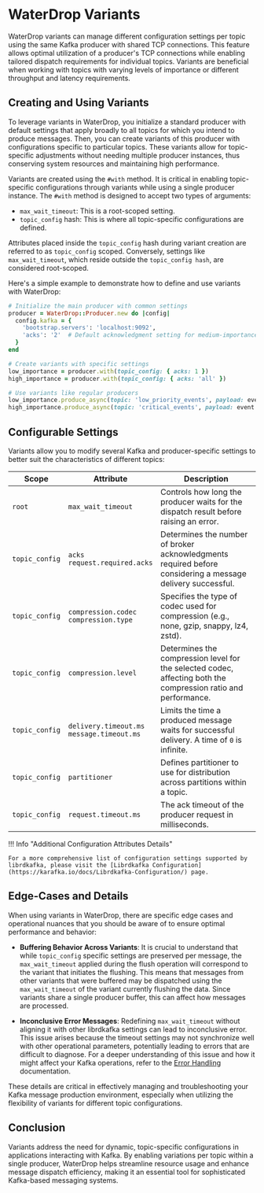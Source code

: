 # WaterDrop Variants

WaterDrop variants can manage different configuration settings per topic using the same Kafka producer with shared TCP connections. This feature allows optimal utilization of a producer's TCP connections while enabling tailored dispatch requirements for individual topics. Variants are beneficial when working with topics with varying levels of importance or different throughput and latency requirements.

## Creating and Using Variants

To leverage variants in WaterDrop, you initialize a standard producer with default settings that apply broadly to all topics for which you intend to produce messages. Then, you can create variants of this producer with configurations specific to particular topics. These variants allow for topic-specific adjustments without needing multiple producer instances, thus conserving system resources and maintaining high performance.

Variants are created using the `#with` method. It is critical in enabling topic-specific configurations through variants while using a single producer instance. The `#with` method is designed to accept two types of arguments:

- `max_wait_timeout`: This is a root-scoped setting.
- `topic_config` hash: This is where all topic-specific configurations are defined. 

Attributes placed inside the `topic_config` hash during variant creation are referred to as `topic_config` scoped. Conversely, settings like `max_wait_timeout`, which reside outside the `topic_config hash`, are considered root-scoped.

Here's a simple example to demonstrate how to define and use variants with WaterDrop:

```ruby
# Initialize the main producer with common settings
producer = WaterDrop::Producer.new do |config|
  config.kafka = {
    'bootstrap.servers': 'localhost:9092',
    'acks': '2'  # Default acknowledgment setting for medium-importance topics
  }
end

# Create variants with specific settings
low_importance = producer.with(topic_config: { acks: 1 })
high_importance = producer.with(topic_config: { acks: 'all' })

# Use variants like regular producers
low_importance.produce_async(topic: 'low_priority_events', payload: event.to_json)
high_importance.produce_async(topic: 'critical_events', payload: event.to_json)
```

## Configurable Settings

Variants allow you to modify several Kafka and producer-specific settings to better suit the characteristics of different topics:

<table>
  <thead>
    <tr>
      <th class="nowrap">Scope</th>
      <th class="nowrap">Attribute</th>
      <th>Description</th>
    </tr>
  </thead>
  <tbody>
    <tr>
      <td class="nowrap">
        <code>root</code>
      </td>
      <td class="nowrap">
        <code>max_wait_timeout</code>
      </td>
      <td>Controls how long the producer waits for the dispatch result before raising an error.</td>
    </tr>
    <tr>
      <td class="nowrap">
        <code>topic_config</code>
      </td>
      <td class="nowrap">
        <code>acks</code><br/>
        <code>request.required.acks</code>
      </td>
      <td>Determines the number of broker acknowledgments required before considering a message delivery successful.</td>
    </tr>
    <tr>
      <td class="nowrap">
        <code>topic_config</code>
      </td>
      <td class="nowrap">
        <code>compression.codec</code><br/><code>compression.type</code>
      </td>
      <td>Specifies the type of codec used for compression (e.g., none, gzip, snappy, lz4, zstd).</td>
    </tr>
    <tr>
      <td class="nowrap">
        <code>topic_config</code>
      </td>
      <td class="nowrap">
        <code>compression.level</code>
      </td>
      <td>Determines the compression level for the selected codec, affecting both the compression ratio and performance.</td>
    </tr>
    <tr>
      <td class="nowrap">
        <code>topic_config</code>
      </td>
      <td class="nowrap">
        <code>delivery.timeout.ms</code><br/>
        <code>message.timeout.ms</code>
      </td>
      <td>Limits the time a produced message waits for successful delivery. A time of <code>0</code> is infinite.</td>
    </tr>
    <tr>
      <td class="nowrap">
        <code>topic_config</code>
      </td>
      <td class="nowrap">
        <code>partitioner</code>
      </td>
      <td>Defines partitioner to use for distribution across partitions within a topic.</td>
    </tr>
    <tr>
      <td class="nowrap"><code>topic_config</code></td>
      <td class="nowrap"><code>request.timeout.ms</code></td>
      <td>The ack timeout of the producer request in milliseconds.</td>
    </tr>
  </tbody>
</table>

!!! Info "Additional Configuration Attributes Details"

    For a more comprehensive list of configuration settings supported by librdkafka, please visit the [Librdkafka Configuration](https://karafka.io/docs/Librdkafka-Configuration/) page.

## Edge-Cases and Details

When using variants in WaterDrop, there are specific edge cases and operational nuances that you should be aware of to ensure optimal performance and behavior:

- **Buffering Behavior Across Variants**: It is crucial to understand that while `topic_config` specific settings are preserved per message, the `max_wait_timeout` applied during the flush operation will correspond to the variant that initiates the flushing. This means that messages from other variants that were buffered may be dispatched using the `max_wait_timeout` of the variant currently flushing the data. Since variants share a single producer buffer, this can affect how messages are processed.

- **Inconclusive Error Messages**: Redefining `max_wait_timeout` without aligning it with other librdkafka settings can lead to inconclusive error. This issue arises because the timeout settings may not synchronize well with other operational parameters, potentially leading to errors that are difficult to diagnose. For a deeper understanding of this issue and how it might affect your Kafka operations, refer to the [Error Handling](https://karafka.io/docs/WaterDrop-Error-Handling/) documentation.

These details are critical in effectively managing and troubleshooting your Kafka message production environment, especially when utilizing the flexibility of variants for different topic configurations.

## Conclusion

Variants address the need for dynamic, topic-specific configurations in applications interacting with Kafka. By enabling variations per topic within a single producer, WaterDrop helps streamline resource usage and enhance message dispatch efficiency, making it an essential tool for sophisticated Kafka-based messaging systems.
